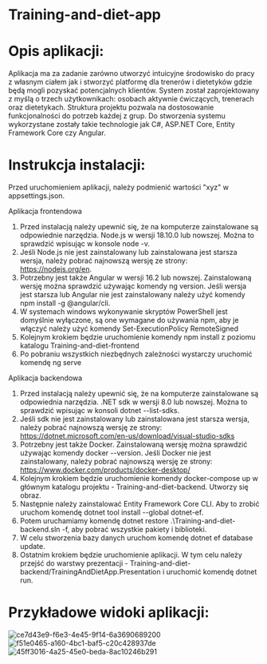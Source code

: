# Training-and-diet-app

# Opis aplikacji:
Aplikacja ma za zadanie zarówno utworzyć intuicyjne środowisko do pracy z własnym ciałem jak i stworzyć platformę dla trenerów i dietetyków gdzie będą mogli pozyskać potencjalnych klientów. 
System został zaprojektowany z myślą o trzech użytkownikach: osobach aktywnie ćwiczących, trenerach oraz dietetykach. Struktura projektu pozwala na dostosowanie funkcjonalności do potrzeb każdej z grup. 
Do stworzenia systemu wykorzystane zostały takie technologie jak C#, ASP.NET Core, Entity Framework Core czy Angular.

# Instrukcja instalacji:

Przed uruchomieniem aplikacji, należy podmienić wartości "xyz" w appsettings.json.

Aplikacja frontendowa
1. Przed instalacją należy upewnić się, że na komputerze zainstalowane są odpowiednie narzędzia. Node.js w wersji 18.10.0 lub nowszej. Można to sprawdzić wpisując w konsole  node -v.
2. Jeśli Node.js nie jest zainstalowany lub zainstalowana jest starsza wersja, należy pobrać najnowszą wersję ze strony: https://nodejs.org/en.
3. Potrzebny jest także Angular w wersji 16.2 lub nowszej. Zainstalowaną wersję można sprawdzić używając komendy ng version. Jeśli wersja jest starsza lub Angular nie jest zainstalowany należy użyć komendy npm install -g @angular/cli.
4. W systemach windows wykonywanie skryptów PowerShell jest domyślnie wyłączone, są one wymagane do używania npm, aby je włączyć należy użyć komendy Set-ExecutionPolicy RemoteSigned
5. Kolejnym krokiem będzie uruchomienie komendy npm install z poziomu katalogu Training-and-diet-frontend
6. Po pobraniu wszystkich niezbędnych zależności wystarczy uruchomić komendę ng serve




Aplikacja backendowa
1. Przed instalacją należy upewnić się, że na komputerze zainstalowane są odpowiednia narzędzia. .NET sdk w wersji 8.0 lub nowszej. Można to sprawdzić wpisując w konsoli dotnet --list-sdks.
2. Jeśli sdk nie jest zainstalowany lub zainstalowana jest starsza wersja, należy pobrać najnowszą wersję ze strony: https://dotnet.microsoft.com/en-us/download/visual-studio-sdks
3. Potrzebny jest także Docker. Zainstalowaną wersję można sprawdzić używając komendy docker --version. Jeśli Docker nie jest zainstalowany, należy pobrać najnowszą wersję ze strony: https://www.docker.com/products/docker-desktop/
4. Kolejnym krokiem będzie uruchomienie komendy docker-compose up w głównym katalogu projektu - Training-and-diet-backend. Utworzy się obraz.
5. Następnie należy zainstalować Entity Framework Core CLI. Aby to zrobić uruchom komendę dotnet tool install --global dotnet-ef.
6. Potem uruchamiamy komendę dotnet restore .\Training-and-diet-backend.sln -f, aby pobrać wszystkie pakiety i biblioteki.
7. W celu stworzenia bazy danych uruchom komendę dotnet ef database update.
8. Ostatnim krokiem będzie uruchomienie aplikacji. W tym celu należy przejść do warstwy prezentacji - Training-and-diet-backend/TrainingAndDietApp.Presentation i uruchomić komendę dotnet run.



# Przykładowe widoki aplikacji: 
![ce7d43e9-f6e3-4e45-9f14-6a3690689200](https://github.com/JakubPalmowski/GymWorker/assets/101184580/cc9b9de3-d0cf-4d3f-ab5b-c6b29bb2b5d8)
![f51e0465-a160-4bc1-baf5-c20c428937de](https://github.com/JakubPalmowski/GymWorker/assets/101184580/37733e0d-5e1d-4824-b0fa-5a40835425aa)
![45ff3016-4a25-45e0-beda-8ac10246b291](https://github.com/JakubPalmowski/GymWorker/assets/101184580/3432d425-c044-43a5-85af-29fe18567a9a)
